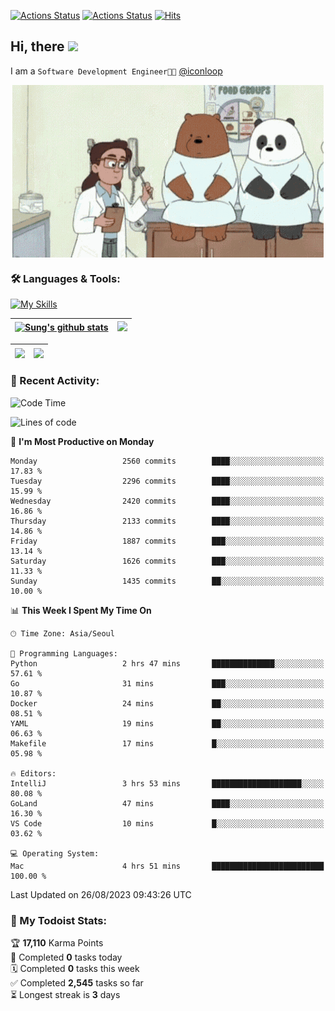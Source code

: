 
[![Actions Status](https://github.com/ddok2/ddok2/workflows/Todoist%20Readme/badge.svg)](https://github.com/ddok2/ddok2/actions)
[![Actions Status](https://github.com/ddok2/ddok2/workflows/wakatime-stats/badge.svg)](https://github.com/ddok2/ddok2/actions)
[![Hits](https://hits.seeyoufarm.com/api/count/incr/badge.svg?url=https%3A%2F%2Fgithub.com%2Fddok2&count_bg=%23FF9595&title_bg=%23555555&icon=github.svg&icon_color=%23FFFFFF&title=hits&edge_flat=false)](https://hits.seeyoufarm.com)

<!-- ![visitors](https://visitor-badge.laobi.icu/badge?page_id=ddok2.ddok2) -->
## Hi, there <img src="https://raw.githubusercontent.com/MartinHeinz/MartinHeinz/master/wave.gif" width="3%">

I am a `Software Development Engineer🧑‍💻` [@iconloop](https://github.com/iconloop)


<p align="center">
    <img align="center" alt="GIF" src="img/debugging.gif" />
</p>


### 🛠 Languages & Tools:

[![My Skills](https://skillicons.dev/icons?i=go,js,ts,py,express,react,svelte,jquery,pug,mongodb,mysql,redis,aws,docker,kubernetes)](https://skillicons.dev)


| <a href="https://github-readme-stats.vercel.app/api?username=ddok2&show_icons=true&include_all_commits=true&count_private=true&theme=buefy&hide_border=true"><img align="center" src="https://github-readme-stats.vercel.app/api?username=ddok2&show_icons=true&include_all_commits=true&count_private=true&theme=buefy&hide_border=true" alt="Sung's github stats" /></a> | <a href="https://github.com/ddok2"><img src="http://github-readme-streak-stats.herokuapp.com?user=ddok2&hide_border=true" /></a> |
| ------------- |------------- |


| <a href="https://github.com/ddok2"><img align="center" src="https://github-readme-stats.vercel.app/api/top-langs/?username=ddok2&theme=buefy&hide=html,css&hide_border=true" /></a> | <a href="https://github.com/ddok2"><img align="center" src="https://activity-graph.herokuapp.com/graph?username=ddok2&theme=github&hide_border=true" height="250" /></a> |
| ------------- |--------------------------------------------------------------------------------------------------------------------------------------------------------------------------|


<!-- <details open>
    <summary>📈 My GitHub Stats</summary>
    <p align="center">
        <a href="https://github.com/ddok2">
            <img align="center" src="https://github-readme-stats.vercel.app/api?username=ddok2&show_icons=true&include_all_commits=true&count_private=true&theme=buefy&hide_border=true" alt="Sung's github stats" />
        </a>
    </p>
</details>
<details>
    <summary>💬 Top Languages</summary>
    <p align="center"> 
        <a href="https://github.com/ddok2">
            <img align="center" src="https://github-readme-stats.vercel.app/api/top-langs/?username=ddok2&layout=compact&theme=buefy&hide=html,css&hide_border=true" />
        </a>
    </p>
</details> -->


### 🌈 Recent Activity:
<!--START_SECTION:waka-->
![Code Time](http://img.shields.io/badge/Code%20Time-2%2C264%20hrs%2038%20mins-blue)

![Lines of code](https://img.shields.io/badge/From%20Hello%20World%20I%27ve%20Written-11.5%20million%20lines%20of%20code-blue)

📅 **I'm Most Productive on Monday** 

```text
Monday                   2560 commits        ████░░░░░░░░░░░░░░░░░░░░░   17.83 % 
Tuesday                  2296 commits        ████░░░░░░░░░░░░░░░░░░░░░   15.99 % 
Wednesday                2420 commits        ████░░░░░░░░░░░░░░░░░░░░░   16.86 % 
Thursday                 2133 commits        ████░░░░░░░░░░░░░░░░░░░░░   14.86 % 
Friday                   1887 commits        ███░░░░░░░░░░░░░░░░░░░░░░   13.14 % 
Saturday                 1626 commits        ███░░░░░░░░░░░░░░░░░░░░░░   11.33 % 
Sunday                   1435 commits        ██░░░░░░░░░░░░░░░░░░░░░░░   10.00 % 
```


📊 **This Week I Spent My Time On** 

```text
🕑︎ Time Zone: Asia/Seoul

💬 Programming Languages: 
Python                   2 hrs 47 mins       ██████████████░░░░░░░░░░░   57.61 % 
Go                       31 mins             ███░░░░░░░░░░░░░░░░░░░░░░   10.87 % 
Docker                   24 mins             ██░░░░░░░░░░░░░░░░░░░░░░░   08.51 % 
YAML                     19 mins             ██░░░░░░░░░░░░░░░░░░░░░░░   06.63 % 
Makefile                 17 mins             █░░░░░░░░░░░░░░░░░░░░░░░░   05.98 % 

🔥 Editors: 
IntelliJ                 3 hrs 53 mins       ████████████████████░░░░░   80.08 % 
GoLand                   47 mins             ████░░░░░░░░░░░░░░░░░░░░░   16.30 % 
VS Code                  10 mins             █░░░░░░░░░░░░░░░░░░░░░░░░   03.62 % 

💻 Operating System: 
Mac                      4 hrs 51 mins       █████████████████████████   100.00 % 
```


 Last Updated on 26/08/2023 09:43:26 UTC
<!--END_SECTION:waka-->

### 🚧 My Todoist Stats:
<!-- TODO-IST:START -->
🏆  **17,110** Karma Points           
🌸  Completed **0** tasks today           
🗓  Completed **0** tasks this week           
✅  Completed **2,545** tasks so far           
⏳  Longest streak is **3** days
<!-- TODO-IST:END -->


